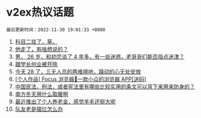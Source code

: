 # v2ex热议话题

`最后更新时间：2022-11-30 19:01:33 +0800`

1. [科目二挂了，草。](https://www.v2ex.com/t/899050)
1. [他走了，有啥想说的？](https://www.v2ex.com/t/899118)
1. [男， 26 岁，和初恋谈了 4 年多，有一些迷惑，老哥哥们能否指点迷津？](https://www.v2ex.com/t/899026)
1. [跟学长创业被开除](https://www.v2ex.com/t/899021)
1. [今天 28 了，三无人员的两难境地，躁动的心无处安放](https://www.v2ex.com/t/898993)
1. [[个人作品] Focus 浏览器🚀一款小众的浏览器 APP[送码]](https://www.v2ex.com/t/899004)
1. [中国民法，刑法，或者宪法里有哪些比较实用的条文可以背下来用来防身的？](https://www.v2ex.com/t/899084)
1. [南方冬天用什么取暖啊](https://www.v2ex.com/t/899099)
1. [最近推出了个人养老金，感觉羊毛还挺大呢](https://www.v2ex.com/t/898978)
1. [队友老是摆烂怎么办](https://www.v2ex.com/t/899005)

